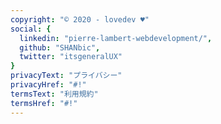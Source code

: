 ```yaml
---
copyright: "© 2020 - lovedev ♥"
social: {
  linkedin: "pierre-lambert-webdevelopment/",
  github: "SHANbic",
  twitter: "itsgeneralUX"
}
privacyText: "プライバシー"
privacyHref: "#!"
termsText: "利用規約"
termsHref: "#!"
---
```

